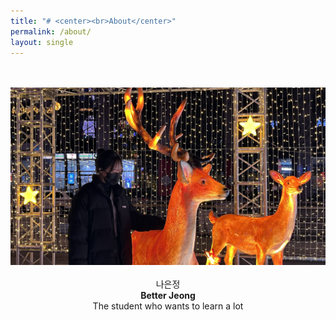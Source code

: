 ```yaml
---
title: "# <center><br>About</center>"
permalink: /about/
layout: single
---
```


<center><br><br><img src="/assets/images/about/220114_about.jpg" width="600"><br><br></center>
<center>나은정<br><strong>Better Jeong</strong><br>
The student who wants to learn a lot</center>